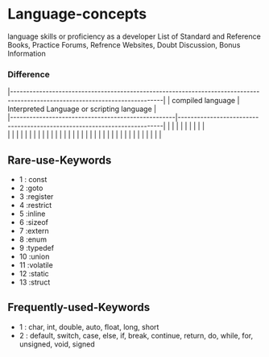 # Language-concepts  
language skills or proficiency as a developer
List of Standard and Reference Books, Practice Forums, Refrence Websites, Doubt Discussion, Bonus Information 



### Difference 
|-----------------------------------------------------------------------------------------------------------------------------|
|                compiled language                  |                  Interpreted Language or scripting language             |           
|---------------------------------------------------|-------------------------------------------------------------------------|
|                                                   |                                                                         |
|                                                   |                                                                         |
|                                                   |                                                                         |                                      
|                                                   |                                                                         |
|                                                   |                                                                         |
|                                                   |                                                                         |
|                                                   |                                                                         |
|                                                   |                                                                         |
|                                                   |                                                                         |
|                                                   |                                                                         |
|                                                   |                                                                         |
|                                                   |                                                                         |
|                                                   |                                                                         |
|                                                   |                                                                         |
|                                                   |                                                                         |


## Rare-use-Keywords                              
                                                 
- 1 : const                                            
- 2 :goto                                             
- 3 :register
- 4 :restrict
- 5 :inline
- 6 :sizeof
- 7 :extern
- 8 :enum
- 9 :typedef
- 10 :union
- 11 :volatile
- 12 :static
- 13 :struct         

## Frequently-used-Keywords

- 1 : char, int, double, auto, float, long, short
- 2 : default, switch, case, else, if, break, continue, return, do, while, for, unsigned, void, signed

